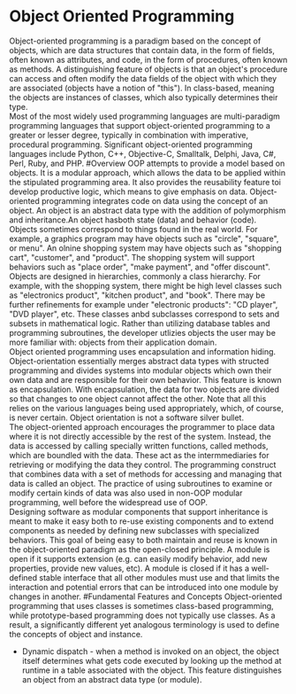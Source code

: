 # Object Oriented Programming
Object-oriented programming is a paradigm based on the concept of objects, which are data structures that contain data, in the form of fields, often known as attributes, and code, in the form of procedures, often known as methods. A distinguishing feature of objects is that an object's procedure can access and often modify the data fields of the object with which they are associated (objects have a notion of "this"). In class-based, meaning the objects are instances of classes, which also typically determines their type. <br>
Most of the most widely used programming languages are multi-paradigm programming languages that support object-oriented programming to a greater or lesser degree, typically in combination with imperative, procedural programming. Significant object-oriented programming languages include Python, C++, Objective-C, Smalltalk, Delphi, Java, C#, Perl, Ruby, and PHP.
#Overview
OOP attempts to provide a model based on objects. It is a modular approach, which allows the data to be applied within the stipulated programming area. It also provides the reusability feature toi develop productive logic, which means to give emphasis on data. Object-oriented programming integrates code on data using the concept of an object. An object is an abstract data type with the addition of polymorphism and inheritance.An object hasboth state (data) and behavior (code). <br>
Objects sometimes correspond to things found in the real world. For example, a graphics program may have objects such as "circle", "square", or menu". An olnine shopping system may have objects such as "shopping cart", "customer", and "product". The shopping system will support behaviors such as "place order", "make payment", and "offer discount". <br>
Objects are designed in hierarchies, commonly a class hierarchy. For example, with the shopping system, there might be high level classes such as "electronics product", "kitchen product", and "book". There may be further refinements for example under "electronic products": "CD player", "DVD player", etc. These classes anbd subclasses correspond to sets and subsets in mathematical logic. Rather than utilizing database tables and programming subroutines, the developer utlizies objects the user may be more familiar with: objects from their application domain. <br> 
Object oriented programming uses encapsulation and information hiding. Object-orientation essentially merges abstract data types with structed programming and divides systems into modular objects which own their own data and are responsible for their own behavior. This feature is known as encapsulation. With encapsulation, the data for two objects are divided so that changes to one object cannot affect the other. Note that all this relies on the various languages being used appropriately, which, of course, is never certain. Object orientation is not a software silver bullet. <br>
The object-oriented approach encourages the programmer to place data where it is not directly accessible by the rest of the system. Instead, the data is accessed by calling specially written functions, called methods, which are boundled with the data. These act as the intermmediaries for retrieving or modifying the data they control. The programming construct that combines data with a set of methods for accessing and managing that data is called an object. The practice of using subroutines to examine or modify certain kinds of data was also used in non-OOP modular programming, well before the widespread use of OOP. <br>
Designing software as modular components that support inheritance is meant to make it easy both to re-use existing components and to extend components as needed by defining new subclasses with specialized behaviors. This goal of being easy to both maintain and reuse is known in the object-oriented paradigm as the open-closed principle. A module is open if it supports extension (e.g. can easily modify behavior, add new properties, provide new values, etc). A module is closed if it has a well-defined stable interface that all other modules must use and that limits the interaction and potential errors that can be introduced into one module by changes in another.
#Fundamental Features and Concepts
Object-oriented programming that uses classes is sometimes class-based programming, while prototype-based programming does not typically use classes. As a result, a significantly different yet analogous terminology is used to define the concepts of object and instance. <br>
- Dynamic dispatch - when a method is invoked on an object, the object itself determines what gets code executed by looking up the method at runtime in a table associated with the object. This feature distinguishes an object from an abstract data type (or module).
